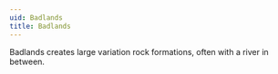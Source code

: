 ```yaml
---
uid: Badlands
title: Badlands
---
```


Badlands creates large variation rock formations, often with a river in between.